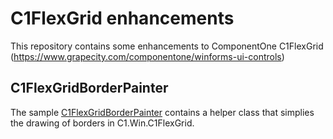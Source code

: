 # C1FlexGrid enhancements

This repository contains some enhancements to ComponentOne C1FlexGrid (https://www.grapecity.com/componentone/winforms-ui-controls)

## C1FlexGridBorderPainter
The sample [C1FlexGridBorderPainter](tree/master/C1FlexGridBorderPainter) contains a helper class that simplies the drawing of borders in C1.Win.C1FlexGrid.

